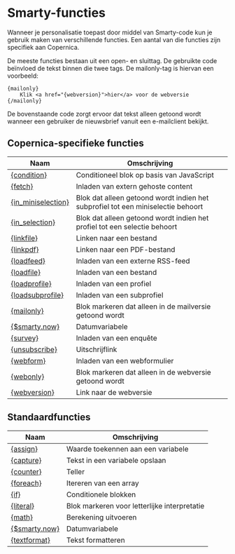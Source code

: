 # Smarty-functies

Wanneer je personalisatie toepast door middel van Smarty-code kun je gebruik maken van verschillende functies. 
Een aantal van die functies zijn specifiek aan Copernica. 

De meeste functies bestaan uit een open- en sluittag. De gebruikte code beïnvloed de tekst binnen die twee tags.
De mailonly-tag is hiervan een voorbeeld:

```
{mailonly}
    Klik <a href="{webversion}">hier</a> voor de webversie
{/mailonly}
```

De bovenstaande code zorgt ervoor dat tekst alleen getoond wordt wanneer een gebruiker de nieuwsbrief vanuit een e-mailclient bekijkt.

## Copernica-specifieke functies

| Naam                                                                  | Omschrijving                                                                 |
|-----------------------------------------------------------------------|------------------------------------------------------------------------------|
| [{condition}](./personalization-functions-condition)                  | Conditioneel blok op basis van JavaScript                                    |
| [{fetch}](./personalization-functions-fetch)                          | Inladen van extern gehoste content                                      |
| [{in_miniselection}](./personalization-functions-in_miniselection)    | Blok dat alleen getoond wordt indien het subprofiel tot een miniselectie behoort |
| [{in_selection}](./personalization-functions-in_selection)            | Blok dat alleen getoond wordt indien het profiel tot een selectie behoort        |
| [{linkfile}](./personalization-functions-linkfile)                    | Linken naar een bestand                                                      |
| [{linkpdf}](./personalization-functions-linkpdf)                      | Linken naar een PDF-bestand                                                  |
| [{loadfeed}](./personalization-functions-loadfeed)                    | Inladen van een externe RSS-feed                                             |
| [{loadfile}](./personalization-functions-loadfile)                    | Inladen van een bestand                                                      |
| [{loadprofile}](./personalization-functions-loadprofile)              | Inladen van een profiel                                                      |
| [{loadsubprofile}](./personalization-functions-loadsubprofile)        | Inladen van een subprofiel                                                   |
| [{mailonly}](./personalization-functions-mailonly)                    | Blok markeren dat alleen in de mailversie getoond wordt                    |
| [{$smarty.now}](./smarty-date)                                        | Datumvariabele                                                              |
| [{survey}](./personalization-functions-survey)                        | Inladen van een enquête                                                      |
| [{unsubscribe}](./personalization-functions-unsubscribe)              | Uitschrijflink                                       |
| [{webform}](./personalization-functions-webform)                      | Inladen van een webformulier                                                 |
| [{webonly}](./personalization-functions-webonly)                      | Blok markeren dat alleen in de webversie getoond wordt                       |
| [{webversion}](./emailings-publisher-webversion)                      | Link naar de webversie                                                       |

## Standaardfuncties

| Naam                                                                  | Omschrijving                                                                 |
|-----------------------------------------------------------------------|------------------------------------------------------------------------------|
| [{assign}](./personalization-functions-assign)                        | Waarde toekennen aan een variabele                                           |
| [{capture}](./personalization-functions-capture)                      | Tekst in een variabele opslaan                                               |
| [{counter}](./personalization-functions-counter)                      | Teller                                                                       |
| [{foreach}](./personalization-functions-foreach)                      | Itereren van een array                                                      |
| [{if}](./personalization-functions-if)                                | Conditionele blokken                                                         |
| [{literal}](./personalization-functions-literal)                      | Blok markeren voor letterlijke interpretatie                                 |
| [{math}](./personalization-functions-math)                            | Berekening uitvoeren                                                         |
| [{$smarty.now}](./smarty-date)                                        | Datumvariabele                                                              |
| [{textformat}](./personalization-functions-textformat)                | Tekst formatteren                                                            |
